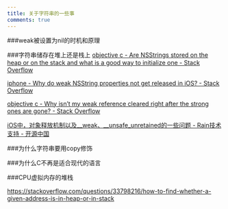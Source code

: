 ```yaml
---
title: 关于字符串的一些事
comments: true
---
```


###weak被设置为nil的时机和原理


###字符串储存在堆上还是栈上
[objective c - Are NSStrings stored on the heap or on the stack and what is a good way to initialize one - Stack Overflow](https://stackoverflow.com/questions/7376261/are-nsstrings-stored-on-the-heap-or-on-the-stack-and-what-is-a-good-way-to-initi)

[iphone - Why do weak NSString properties not get released in iOS? - Stack Overflow](https://stackoverflow.com/questions/11107729/why-do-weak-nsstring-properties-not-get-released-in-ios)

[objective c - Why isn’t my weak reference cleared right after the strong ones are gone? - Stack Overflow](https://stackoverflow.com/questions/15266367/why-isn-t-my-weak-reference-cleared-right-after-the-strong-ones-are-gone)

[iOS中，对象释放机制以及__weak、__unsafe_unretained的一些问题 - Rain技术支持 - 开源中国](https://my.oschina.net/rainwz/blog/1835660)

###为什么字符串要用copy修饰

###为什么C不再是适合现代的语言

###CPU虚拟内存的堆栈

https://stackoverflow.com/questions/33798216/how-to-find-whether-a-given-address-is-in-heap-or-in-stack

